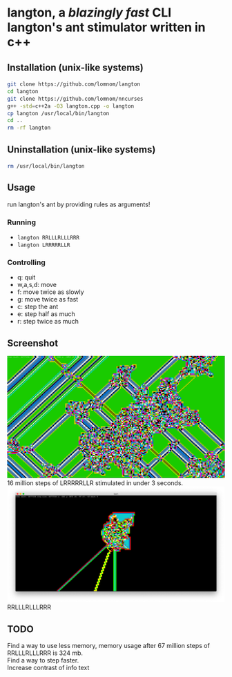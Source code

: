# langton, a *blazingly fast* CLI langton's ant stimulator written in c++
## Installation (unix-like systems)
```bash
git clone https://github.com/lomnom/langton
cd langton
git clone https://github.com/lomnom/nncurses
g++ -std=c++2a -O3 langton.cpp -o langton
cp langton /usr/local/bin/langton
cd ..
rm -rf langton
```
## Uninstallation (unix-like systems)
```bash
rm /usr/local/bin/langton
```
## Usage
run langton's ant by providing rules as arguments!  

### Running
  - `langton RRLLLRLLLRRR`
  - `langton LRRRRRLLR`  

### Controlling
  - q: quit
  - w,a,s,d: move
  - f: move twice as slowly
  - g: move twice as fast
  - c: step the ant
  - e: step half as much
  - r: step twice as much

## Screenshot
![screenshot1](screenshot.png)  
16 million steps of LRRRRRLLR stimulated in under 3 seconds.
![screenshot2](screenshot2.png)  
RRLLLRLLLRRR

## TODO
Find a way to use less memory, memory usage after 67 million steps of RRLLLRLLLRRR is 324 mb.  
Find a way to step faster.  
Increase contrast of info text